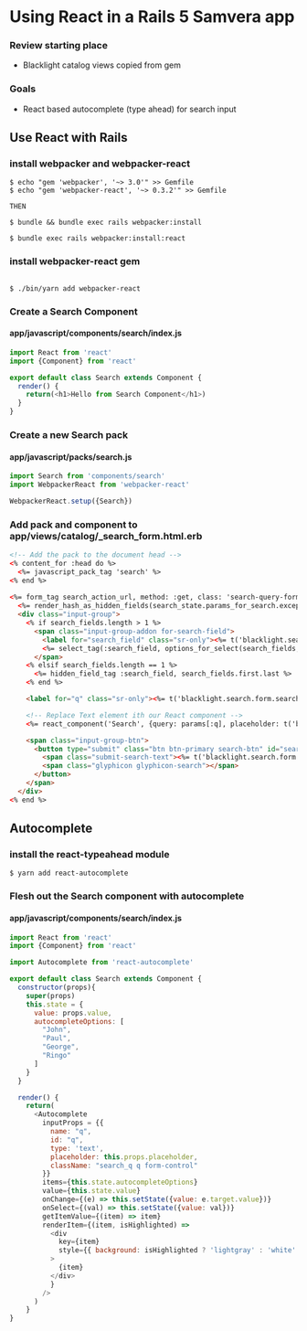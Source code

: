 # Using React in a Rails 5 Samvera app

### Review starting place
  - Blacklight catalog views copied from gem

### Goals
  - React based autocomplete (type ahead) for search input

## Use React with Rails
### install webpacker and webpacker-react
```
$ echo "gem 'webpacker', '~> 3.0'" >> Gemfile
$ echo "gem 'webpacker-react', '~> 0.3.2'" >> Gemfile

THEN

$ bundle && bundle exec rails webpacker:install 

$ bundle exec rails webpacker:install:react
```

### install webpacker-react gem
```

$ ./bin/yarn add webpacker-react
```


### Create a Search Component
#### app/javascript/components/search/index.js
```javascript
import React from 'react'
import {Component} from 'react'

export default class Search extends Component {
  render() {
    return(<h1>Hello from Search Component</h1>)
  }
}
```

### Create a new Search pack
#### app/javascript/packs/search.js
```javascript
import Search from 'components/search'
import WebpackerReact from 'webpacker-react'

WebpackerReact.setup({Search})
```

### Add pack and component to app/views/catalog/_search_form.html.erb
```html
<!-- Add the pack to the document head -->
<% content_for :head do %>
  <%= javascript_pack_tag 'search' %>
<% end %>
  
<%= form_tag search_action_url, method: :get, class: 'search-query-form clearfix navbar-form', role: 'search' do %>
  <%= render_hash_as_hidden_fields(search_state.params_for_search.except(:q, :search_field, :qt, :page, :utf8)) %>
  <div class="input-group">
    <% if search_fields.length > 1 %>
      <span class="input-group-addon for-search-field">
        <label for="search_field" class="sr-only"><%= t('blacklight.search.form.search_field.label') %></label>
        <%= select_tag(:search_field, options_for_select(search_fields, h(params[:search_field])), title: t('blacklight.search.form.search_field.title'), id: "search_field", class: "search_field") %>
      </span>
    <% elsif search_fields.length == 1 %>
      <%= hidden_field_tag :search_field, search_fields.first.last %>
    <% end %>

    <label for="q" class="sr-only"><%= t('blacklight.search.form.search.label') %></label>

    <!-- Replace Text element ith our React component -->
    <%= react_component('Search', {query: params[:q], placeholder: t('blacklight.search.form.search.placeholder')}) %>

    <span class="input-group-btn">
      <button type="submit" class="btn btn-primary search-btn" id="search">
        <span class="submit-search-text"><%= t('blacklight.search.form.submit') %></span>
        <span class="glyphicon glyphicon-search"></span>
      </button>
    </span>
  </div>
<% end %>
````

## Autocomplete

### install the react-typeahead module
```
$ yarn add react-autocomplete
```

### Flesh out the Search component with autocomplete

#### app/javascript/components/search/index.js
```javascript
import React from 'react'
import {Component} from 'react'

import Autocomplete from 'react-autocomplete'

export default class Search extends Component {
  constructor(props){
    super(props)
    this.state = {
      value: props.value,
      autocompleteOptions: [
        "John",
        "Paul",
        "George",
        "Ringo"
      ]
    }
  }

  render() {
    return(
      <Autocomplete
        inputProps = {{
          name: "q",
          id: "q",
          type: 'text',
          placeholder: this.props.placeholder,
          className: "search_q q form-control"
        }}
        items={this.state.autocompleteOptions}
        value={this.state.value}
        onChange={(e) => this.setState({value: e.target.value})}
        onSelect={(val) => this.setState({value: val})}
        getItemValue={(item) => item}
        renderItem={(item, isHighlighted) =>
          <div
            key={item}
            style={{ background: isHighlighted ? 'lightgray' : 'white' }}
          >
            {item}
          </div>
          }
        />
      )
    }
}
```

